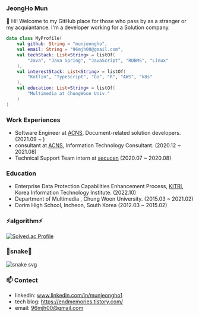 <!--
**munjeongho/munjeongho** is a ✨ _special_ ✨ repository because its `README.md` (this file) appears on your GitHub profile.

Here are some ideas to get you started:

- 🔭 I’m currently working on ...
- 🌱 I’m currently learning ...
- 👯 I’m looking to collaborate on ...
- 🤔 I’m looking for help with ...
- 💬 Ask me about ...
- 📫 How to reach me: ...
- 😄 Pronouns: ...
- ⚡ Fun fact: ...
-->


### JeongHo Mun

👋 Hi! Welcome to my GitHub place for those who pass by as a stranger or my acquiantance.
I'm a developer working for a Solution company.

```kotlin
data class MyProfile(
    val github: String = "munjeongho",
    val email: String = "96mjh00@gmail.com",
    val techStack: List<String> = listOf( 
        "Java", "Java Spring", "JavaScript", "RDBMS", "Linux" 
    ),
    val interestStack: List<String> = listOf( 
        "Kotlin", "TypeScript", "Go", "R", "AWS", "k8s" 
    ),
    val education: List<String> = listOf(
        "Multimedia at ChungWoon Univ."
    )
)
```


### Work Experiences
* Software Engineer at [ACNS](https://www.acns.co.kr/), Document-related solution developers. (2021.09 ~ )
* consultant at [ACNS](https://www.acns.co.kr/), Information Technology Consultant. (2020.12 ~ 2021.08)
* Technical Support Team intern at [secucen](http://www.secucen.com/) (2020.07 ~ 2020.08)

### Education
* Enterprise Data Protection Capabilities Enhancement Process, [KITRI](https://www.kitri.re.kr/kitri/main/main.web), Korea Information Technology Institute. (2022.10)
* Department of Multimedia , Chung Woon University. (2015.03 ~ 2021.02)
* Dorim High School, Incheon, South Korea (2012.03 ~ 2015.02)

### ⚡algorithm⚡
[![Solved.ac Profile](http://mazassumnida.wtf/api/v2/generate_badge?boj=wjdghqkenr)](https://solved.ac/wjdghqkenr/)

### 🐍snake🐍
![snake svg](https://github.com/munjeongho/munjeongho/blob/output/github-contribution-grid-snake.svg)


### 📫 Contect
- linkedin: www.linkedin.com/in/munjeongho1
- tech blog: https://endmemories.tistory.com/
- email: 96mjh00@gmail.com

<!--
[![Hits](https://hits.seeyoufarm.com/api/count/incr/badge.svg?url=https%3A%2F%2Fgithub.com%2Fmunjeongho&count_bg=%23CCCCCC&title_bg=%23AC0000&icon=&icon_color=%23EA6262&title=hits&edge_flat=false)](https://hits.seeyoufarm.com)
-->

